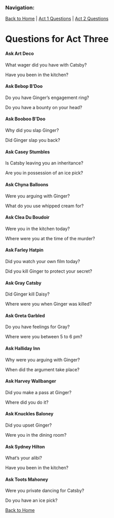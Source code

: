 <h3> Navigation: </h3> 

[Back to Home](https://kryan17.github.io/) | [Act 1 Questions](https://kryan17.github.io/Act1Questions) | [Act 2 Questions](https://kryan17.github.io/Act2Questions)

<h1> Questions for Act Three </h1>

<h4>Ask Art Deco</h4>
<p>What wager did you have with Catsby?</p>
<p>Have you been in the kitchen?</p>

<h4>Ask Bebop B’Doo</h4>
<p>Do you have Ginger’s engagement ring?</p>
<p>Do you have a bounty on your head?</p>

<h4>Ask Booboo B’Doo</h4>
<p>Why did you slap Ginger?</p>
<p>Did Ginger slap you back?</p>

<h4>Ask Casey Stumbles</h4>
<p>Is Catsby leaving you an inheritance?</p>
<p>Are you in possession of an ice pick?</p>

<h4>Ask Chyna Balloons</h4>
<p>Were you arguing with Ginger?</p>
<p>What do you use whipped cream for?</p>

<h4>Ask Clea Du Boudoir</h4>
<p>Were you in the kitchen today?</p>
<p>Where were you at the time of the murder?</p>

<h4>Ask Farley Hatpin</h4>
<p>Did you watch your own film today?</p>
<p>Did you kill Ginger to protect your secret?</p>

<h4>Ask Gray Catsby</h4>
<p>Did Ginger kill Daisy?</p>
<p>Where were you when Ginger was killed?</p>

<h4>Ask Greta Garbled</h4>
<p>Do you have feelings for Gray?</p>
<p>Where were you between 5 to 6 pm?</p>

<h4>Ask Halliday Inn</h4>
<p>Why were you arguing with Ginger?</p>
<p>When did the argument take place?</p>

<h4>Ask Harvey Wallbanger</h4>
<p>Did you make a pass at Ginger?</p>
<p>Where did you do it?</p>

<h4>Ask Knuckles Baloney</h4>
<p>Did you upset Ginger?</p>
<p>Were you in the dining room?</p>

<h4>Ask Sydney Hilton</h4>
<p>What’s your alibi?</p>
<p>Have you been in the kitchen?</p>

<h4>Ask Toots Mahoney</h4>
<p>Were you private dancing for Catsby?</p>
<p>Do you have an ice pick?</p>

[Back to Home](https://kryan17.github.io/)
